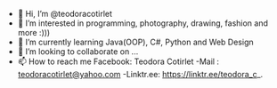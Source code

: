 - 👋 Hi, I’m @teodoracotirlet
- 👀 I’m interested in programming, photography, drawing, fashion and more :)))
- 🌱 I’m currently learning Java(OOP), C#, Python and Web Design
- 💞️ I’m looking to collaborate on ...
- 📫 How to reach me Facebook: Teodora Cotirlet
-Mail : teodoracotirlet@yahoo.com
-Linktr.ee: https://linktr.ee/teodora_c_.

<!---
teodoracotirlet/teodoracotirlet is a ✨ special ✨ repository because its `README.md` (this file) appears on your GitHub profile.
You can click the Preview link to take a look at your changes.
--->
